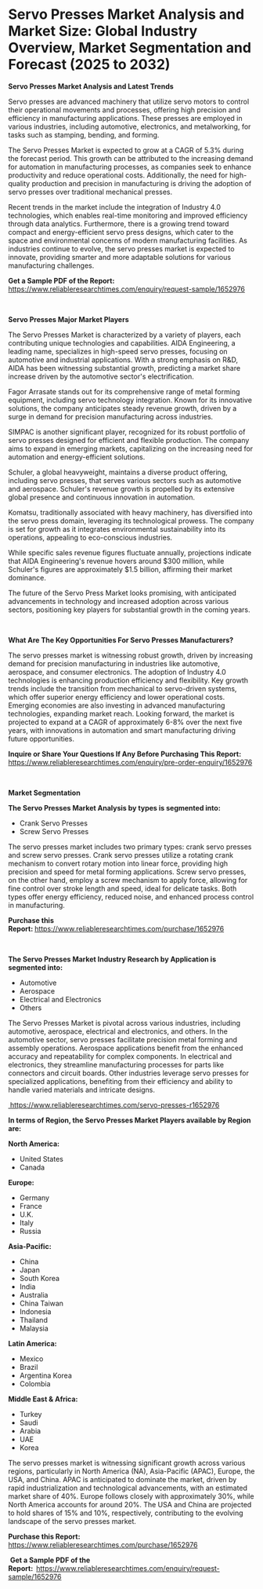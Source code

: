 <p><h1>Servo Presses Market Analysis and Market Size: Global Industry Overview, Market Segmentation and Forecast (2025 to 2032)</h1></p><p><strong>Servo Presses Market Analysis and Latest Trends</strong></p>
<p><p>Servo presses are advanced machinery that utilize servo motors to control their operational movements and processes, offering high precision and efficiency in manufacturing applications. These presses are employed in various industries, including automotive, electronics, and metalworking, for tasks such as stamping, bending, and forming.</p><p>The Servo Presses Market is expected to grow at a CAGR of 5.3% during the forecast period. This growth can be attributed to the increasing demand for automation in manufacturing processes, as companies seek to enhance productivity and reduce operational costs. Additionally, the need for high-quality production and precision in manufacturing is driving the adoption of servo presses over traditional mechanical presses.</p><p>Recent trends in the market include the integration of Industry 4.0 technologies, which enables real-time monitoring and improved efficiency through data analytics. Furthermore, there is a growing trend toward compact and energy-efficient servo press designs, which cater to the space and environmental concerns of modern manufacturing facilities. As industries continue to evolve, the servo presses market is expected to innovate, providing smarter and more adaptable solutions for various manufacturing challenges.</p></p>
<p><strong>Get a Sample PDF of the Report:&nbsp;</strong> <a href="https://www.reliableresearchtimes.com/enquiry/request-sample/1652976?utm_campaign=3148&utm_medium=2&utm_source=Github&utm_content=ia&utm_term=16042025&utm_id=servo-presses">https://www.reliableresearchtimes.com/enquiry/request-sample/1652976</a></p>
<p>&nbsp;</p>
<p><strong>Servo Presses Major Market Players</strong></p>
<p><p>The Servo Presses Market is characterized by a variety of players, each contributing unique technologies and capabilities. AIDA Engineering, a leading name, specializes in high-speed servo presses, focusing on automotive and industrial applications. With a strong emphasis on R&D, AIDA has been witnessing substantial growth, predicting a market share increase driven by the automotive sector's electrification.</p><p>Fagor Arrasate stands out for its comprehensive range of metal forming equipment, including servo technology integration. Known for its innovative solutions, the company anticipates steady revenue growth, driven by a surge in demand for precision manufacturing across industries.</p><p>SIMPAC is another significant player, recognized for its robust portfolio of servo presses designed for efficient and flexible production. The company aims to expand in emerging markets, capitalizing on the increasing need for automation and energy-efficient solutions.</p><p>Schuler, a global heavyweight, maintains a diverse product offering, including servo presses, that serves various sectors such as automotive and aerospace. Schuler's revenue growth is propelled by its extensive global presence and continuous innovation in automation.</p><p>Komatsu, traditionally associated with heavy machinery, has diversified into the servo press domain, leveraging its technological prowess. The company is set for growth as it integrates environmental sustainability into its operations, appealing to eco-conscious industries.</p><p>While specific sales revenue figures fluctuate annually, projections indicate that AIDA Engineering's revenue hovers around $300 million, while Schuler's figures are approximately $1.5 billion, affirming their market dominance. </p><p>The future of the Servo Press Market looks promising, with anticipated advancements in technology and increased adoption across various sectors, positioning key players for substantial growth in the coming years.</p></p>
<p>&nbsp;</p>
<p><strong>What Are The Key Opportunities For Servo Presses Manufacturers?</strong></p>
<p><p>The servo presses market is witnessing robust growth, driven by increasing demand for precision manufacturing in industries like automotive, aerospace, and consumer electronics. The adoption of Industry 4.0 technologies is enhancing production efficiency and flexibility. Key growth trends include the transition from mechanical to servo-driven systems, which offer superior energy efficiency and lower operational costs. Emerging economies are also investing in advanced manufacturing technologies, expanding market reach. Looking forward, the market is projected to expand at a CAGR of approximately 6-8% over the next five years, with innovations in automation and smart manufacturing driving future opportunities.</p></p>
<p><strong>Inquire or Share Your Questions If Any Before Purchasing This Report:</strong> <a href="https://www.reliableresearchtimes.com/enquiry/pre-order-enquiry/1652976?utm_campaign=3148&utm_medium=2&utm_source=Github&utm_content=ia&utm_term=16042025&utm_id=servo-presses">https://www.reliableresearchtimes.com/enquiry/pre-order-enquiry/1652976</a></p>
<p>&nbsp;</p>
<p><strong>Market Segmentation</strong></p>
<p><strong>The Servo Presses Market Analysis by types is segmented into:</strong></p>
<p><ul><li>Crank Servo Presses</li><li>Screw Servo Presses</li></ul></p>
<p><p>The servo presses market includes two primary types: crank servo presses and screw servo presses. Crank servo presses utilize a rotating crank mechanism to convert rotary motion into linear force, providing high precision and speed for metal forming applications. Screw servo presses, on the other hand, employ a screw mechanism to apply force, allowing for fine control over stroke length and speed, ideal for delicate tasks. Both types offer energy efficiency, reduced noise, and enhanced process control in manufacturing.</p></p>
<p><strong>Purchase this Report:&nbsp;</strong><a href="https://www.reliableresearchtimes.com/purchase/1652976?utm_campaign=3148&utm_medium=2&utm_source=Github&utm_content=ia&utm_term=16042025&utm_id=servo-presses">https://www.reliableresearchtimes.com/purchase/1652976</a></p>
<p>&nbsp;</p>
<p><strong>The Servo Presses Market Industry Research by Application is segmented into:</strong></p>
<p><ul><li>Automotive</li><li>Aerospace</li><li>Electrical and Electronics</li><li>Others</li></ul></p>
<p><p>The Servo Presses Market is pivotal across various industries, including automotive, aerospace, electrical and electronics, and others. In the automotive sector, servo presses facilitate precision metal forming and assembly operations. Aerospace applications benefit from the enhanced accuracy and repeatability for complex components. In electrical and electronics, they streamline manufacturing processes for parts like connectors and circuit boards. Other industries leverage servo presses for specialized applications, benefiting from their efficiency and ability to handle varied materials and intricate designs.</p></p>
<p><a href="https://www.reliableresearchtimes.com/servo-presses-r1652976?utm_campaign=3148&utm_medium=2&utm_source=Github&utm_content=ia&utm_term=16042025&utm_id=servo-presses">&nbsp;https://www.reliableresearchtimes.com/servo-presses-r1652976</a></p>
<p><strong>In terms of Region, the Servo Presses Market Players available by Region are:</strong></p>
<p>
    <p> <strong> North America: </strong>
        <ul>
            <li>United States</li>
            <li>Canada</li>
        </ul>
        </p> 
    <p> <strong> Europe: </strong>
        <ul>
            <li>Germany</li>
            <li>France</li>
            <li>U.K.</li>
            <li>Italy</li>
            <li>Russia</li>
        </ul>
        </p> 
    <p> <strong> Asia-Pacific: </strong>
        <ul>
            <li>China</li>
            <li>Japan</li>
            <li>South Korea</li>
            <li>India</li>
            <li>Australia</li>
            <li>China Taiwan</li>
            <li>Indonesia</li>
            <li>Thailand</li>
            <li>Malaysia</li>
        </ul>
        </p> 
    <p> <strong> Latin America: </strong>
        <ul>
            <li>Mexico</li>
            <li>Brazil</li>
            <li>Argentina Korea</li>
            <li>Colombia</li>
        </ul>
        </p> 
    <p> <strong> Middle East & Africa: </strong>
        <ul>
            <li>Turkey</li>
            <li>Saudi</li>
            <li>Arabia</li>
            <li>UAE</li>
            <li>Korea</li>
        </ul>
    </p>
    </p>
<p><p>The servo presses market is witnessing significant growth across various regions, particularly in North America (NA), Asia-Pacific (APAC), Europe, the USA, and China. APAC is anticipated to dominate the market, driven by rapid industrialization and technological advancements, with an estimated market share of 40%. Europe follows closely with approximately 30%, while North America accounts for around 20%. The USA and China are projected to hold shares of 15% and 10%, respectively, contributing to the evolving landscape of the servo presses market.</p></p>
<p><strong>Purchase this Report: </strong><a href="https://www.reliableresearchtimes.com/purchase/1652976?utm_campaign=3148&utm_medium=2&utm_source=Github&utm_content=ia&utm_term=16042025&utm_id=servo-presses">https://www.reliableresearchtimes.com/purchase/1652976</a></p>
<p>&nbsp;<strong>Get a Sample PDF of the Report:&nbsp;&nbsp;</strong><a href="https://www.reliableresearchtimes.com/enquiry/request-sample/1652976?utm_campaign=3148&utm_medium=2&utm_source=Github&utm_content=ia&utm_term=16042025&utm_id=servo-presses">https://www.reliableresearchtimes.com/enquiry/request-sample/1652976</a></p>
<p><strong></strong></p>
<p><p></p><p></p><p></p></p>